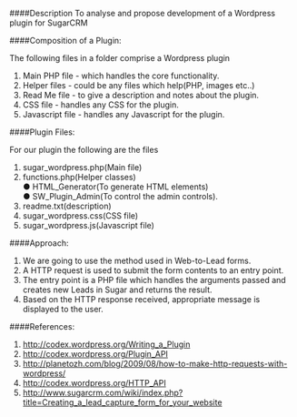 ####Description
To analyse and propose development of a Wordpress plugin for SugarCRM

####Composition of a Plugin:

The following files in a folder comprise a Wordpress plugin

1. Main PHP file - which handles the core functionality.<br />
2. Helper files - could be any files which help(PHP, images etc..)<br />
3. Read Me file - to give a description and notes about the plugin.<br />
4. CSS file - handles any CSS for the plugin.<br />
5. Javascript file - handles any Javascript for the plugin.<br />

####Plugin Files:

For our plugin the following are the files

1. sugar_wordpress.php(Main file)
2. functions.php(Helper classes)
<br />  ● HTML_Generator(To generate HTML elements)<br />
        ● SW_Plugin_Admin(To control the admin controls).<br />
3. readme.txt(description)
4. sugar_wordpress.css(CSS file)
5. sugar_wordpress.js(Javascript file)

####Approach:

1. We are going to use the method used in Web-to-Lead forms.<br />
2. A HTTP request is used to submit the form contents to an entry point.<br />
3. The entry point is a PHP file which handles the arguments passed and creates new
Leads in Sugar and returns the result.<br />
4. Based on the HTTP response received, appropriate message is displayed to the user.<br />

####References:

1. http://codex.wordpress.org/Writing_a_Plugin
2. http://codex.wordpress.org/Plugin_API
3. http://planetozh.com/blog/2009/08/how-to-make-http-requests-with-wordpress/
4. http://codex.wordpress.org/HTTP_API
5. http://www.sugarcrm.com/wiki/index.php?title=Creating_a_lead_capture_form_for_your_website






   





